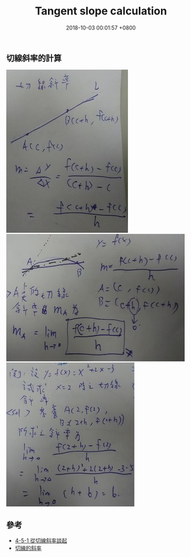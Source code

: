 ﻿---
layout: post
title:  "Tangent slope calculation"
date:   2018-10-03 00:01:57 +0800
categories: math machine-learning
---
## 切線斜率的計算
![tangent-slope-1](/assets/tangent-slope-1.JPG)
![tangent-slope-2](/assets/tangent-slope-2.JPG)
![tangent-slope-3](/assets/tangent-slope-3.JPG)

## 參考
* [4-5-1 從切線斜率談起](https://www.youtube.com/watch?v=EbxhtG_EsIU)
* [切線的斜率](https://www.youtube.com/watch?v=jINSkroLaMM)
